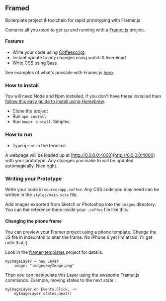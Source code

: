 ## Framed

Boilerplate project & toolchain for rapid prototyping with Framer.js

Contains all you need to get up and running with a [Framer.js](http://framerjs.com/) project.

#### Features

* Write your code using [Coffeescript](http://coffeescript.org/).
* Instant update to any changes using watch & livereload
* Write CSS using [Sass](http://sass-lang.com/)

See examples of what's possible with Framer.js [here](http://examples.framerjs.com/).

### How to install

You will need Node and Npm installed, if you don't have these installed then [follow this easy guide to install using Homebrew](http://thechangelog.com/install-node-js-with-homebrew-on-os-x/).

* Clone the project
* Run `npm install`
* Run `bower install`. Simples.

### How to run

* Type `grunt` in the terminal

A webpage will be loaded up at [http://0.0.0.0:4000](http://0.0.0.0:4000) with your prototype. Any changes you make to will be updated automagically. Nice right.

### Writing your Prototype

Write your code in `source/app.coffee`.
Any CSS code you may need can be written in the `styles/main.scss` file.

Add images exported from Sketch or Photoshop into the `images` directory. You can the reference them inside your `.coffee` file like this:

#### Changing the phone frame

You can preview your Framer project using a phone template. Change the JS file in index.html to alter the frame.
No iPhone 6 yet i'm afraid, i'll get onto that :)

Look in the [framer-templates](https://github.com/tisho/framer-templates) project for details.

```
myImageLayer = new Layer
    image: "images/myImage.png"
```

Then you can manipulate this Layer using the awesome Framer.js commands. Example, moving states to the next state :

```
myImageLayer.on Events.Click, ->
    myImageLayer.states.next()
```
